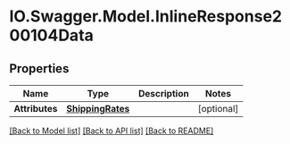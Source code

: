# IO.Swagger.Model.InlineResponse200104Data
## Properties

Name | Type | Description | Notes
------------ | ------------- | ------------- | -------------
**Attributes** | [**ShippingRates**](ShippingRates.md) |  | [optional] 

[[Back to Model list]](../README.md#documentation-for-models) [[Back to API list]](../README.md#documentation-for-api-endpoints) [[Back to README]](../README.md)

